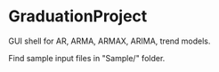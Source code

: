 # GraduationProject
GUI shell for AR, ARMA, ARMAX, ARIMA, trend models.

Find sample input files in "Sample/" folder.
